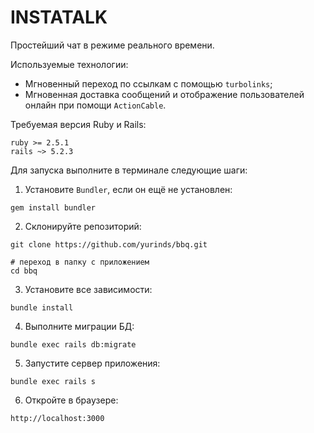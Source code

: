 # INSTATALK

Простейший чат в режиме реального времени.

Используемые технологии:

- Мгновенный переход по ссылкам с помощью `turbolinks`;
- Мгновенная доставка сообщений и отображение пользователей онлайн при помощи `ActionCable`.

Требуемая версия Ruby и Rails:

```
ruby >= 2.5.1
rails ~> 5.2.3
```

Для запуска выполните в терминале следующие шаги:

1. Установите `Bundler`, если он ещё не установлен:

```
gem install bundler
```

2. Склонируйте репозиторий:

```
git clone https://github.com/yurinds/bbq.git

# переход в папку с приложением
cd bbq
```

3. Установите все зависимости:

```
bundle install
```

4. Выполните миграции БД:

```
bundle exec rails db:migrate
```

5. Запустите сервер приложения:

```
bundle exec rails s
```

6. Откройте в браузере:

```
http://localhost:3000
```
